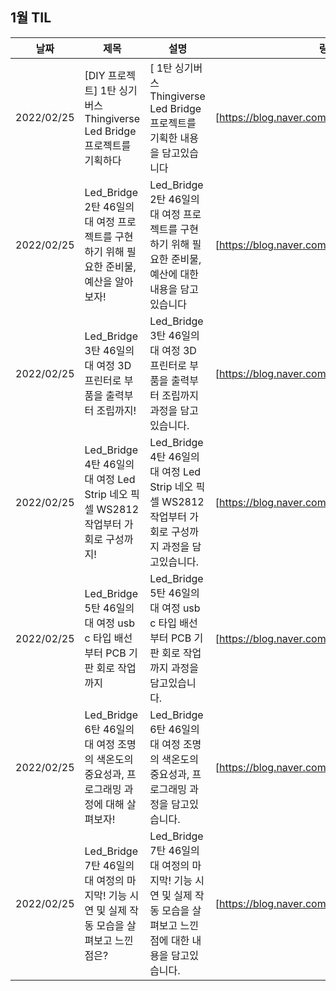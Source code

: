 ## 1월 TIL

| 날짜       | 제목                            | 설명                                                          | 링크                                                                                     |
| ---------- | ------------------------------- | ------------------------------------------------------------- | ---------------------------------------------------------------------------------------- |
| 2022/02/25 | [DIY 프로젝트] 1탄 싱기버스Thingiverse Led Bridge 프로젝트를 기획하다  | [ 1탄 싱기버스Thingiverse Led Bridge 프로젝트를  기획한 내용을 담고있습니다   | [https://blog.naver.com/nifskr/222656021598) |
| 2022/02/25 | Led_Bridge 2탄 46일의 대 여정 프로젝트를 구현하기 위해 필요한 준비물, 예산을 알아보자!  | Led_Bridge 2탄 46일의 대 여정 프로젝트를 구현하기 위해 필요한 준비물, 예산에 대한 내용을 담고있습니다  | [https://blog.naver.com/nifskr/222656091513) |
| 2022/02/25 |  Led_Bridge 3탄  46일의 대 여정 3D 프린터로 부품을 출력부터 조립까지!  |  Led_Bridge 3탄  46일의 대 여정 3D 프린터로 부품을 출력부터 조립까지 과정을 담고있습니다.  | [https://blog.naver.com/nifskr/222656178174) |
| 2022/02/25 |  Led_Bridge 4탄 46일의 대 여정 Led Strip 네오 픽셀 WS2812 작업부터 가회로 구성까지! | Led_Bridge 4탄 46일의 대 여정 Led Strip 네오 픽셀 WS2812 작업부터 가회로 구성까지 과정을 담고있습니다.  | [https://blog.naver.com/nifskr/222656213569) |
| 2022/02/25 |  Led_Bridge 5탄 46일의 대 여정  usb c 타입 배선부터 PCB 기판 회로 작업까지 | Led_Bridge 5탄 46일의 대 여정  usb c 타입 배선부터 PCB 기판 회로 작업까지  과정을 담고있습니다.  | [https://blog.naver.com/nifskr/222656254473) |
| 2022/02/25 |  Led_Bridge 6탄 46일의 대 여정 조명의 색온도의 중요성과, 프로그래밍 과정에 대해 살펴보자! | Led_Bridge 6탄 46일의 대 여정 조명의 색온도의 중요성과, 프로그래밍  과정을 담고있습니다.  | [https://blog.naver.com/nifskr/222657072911) |
| 2022/02/25 |  Led_Bridge 7탄  46일의 대 여정의 마지막! 기능 시연 및 실제 작동 모습을 살펴보고 느낀 점은? | Led_Bridge 7탄  46일의 대 여정의 마지막! 기능 시연 및 실제 작동 모습을 살펴보고 느낀 점에 대한 내용을 담고있습니다.  | [https://blog.naver.com/nifskr/222657213289) |.
